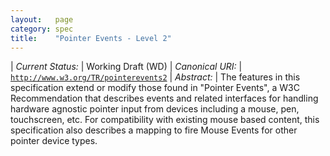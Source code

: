```yaml
---
layout:   page
category: spec
title:    "Pointer Events - Level 2"
---
```


| *Current Status:* | Working Draft (WD)
| *Canonical URI:* | [`http://www.w3.org/TR/pointerevents2`](http://www.w3.org/TR/pointerevents2)
| *Abstract:* | The features in this specification extend or modify those found in "Pointer Events", a W3C Recommendation that describes events and related interfaces for handling hardware agnostic pointer input from devices including a mouse, pen, touchscreen, etc. For compatibility with existing mouse based content, this specification also describes a mapping to fire Mouse Events for other pointer device types.